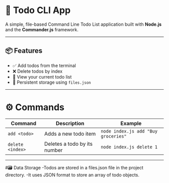 # 📝 Todo CLI App

A simple, file-based Command Line Todo List application built with **Node.js** and the **Commander.js** framework.

---

## 📦 Features

- ✅ Add todos from the terminal  
- ❌ Delete todos by index  
- 📄 View your current todo list  
- 💾 Persistent storage using `files.json`

---

# ⚙️ Commands
| Command          | Description                  | Example                             |
| ---------------- | ---------------------------- | ----------------------------------- |
| `add <todo>`     | Adds a new todo item         | `node index.js add "Buy groceries"` |
| `delete <index>` | Deletes a todo by its number | `node index.js delete 1`            |

---

#🗃️ Data Storage
-Todos are stored in a files.json file in the project directory. 
-It uses JSON format to store an array of todo objects.
